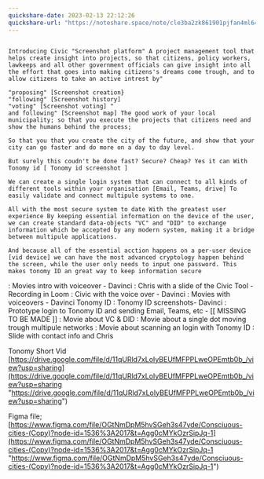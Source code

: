 ```yaml
---
quickshare-date: 2023-02-13 22:12:26
quickshare-url: "https://noteshare.space/note/cle3ba2zk861901pjfan4ml64#3/mQ0MToicCb2M4UZXJm8bV9s3c9FVxXb99f1UFtmn8"
---
```

```The script goes like this: "Are you busy with approving where projects go" "Do you think projects could move faster?" "Do you want to give people insights into all the process steps that projects go trough?" 

Introducing Civic "Screenshot platform" A project management tool that helps create insight into projects, so that citizens, policy workers, lawkeeps and all other government officials can give insight into all the effort that goes into making citizens's dreams come trough, and to allow citizens to take an active intrest by" 

"proposing" [Screenshot creation} 
"following" [Screenshot history]
"voting" [Screenshot voting] " 
and following" [Screenshot map] The good work of your local municipality; so that you execute the projects that citizens need and show the humans behind the process; 

So that you that you create the city of the future, and show that your city can go faster and do more on a day to day level. 

But surely this coudn't be done fast? Secure? Cheap? Yes it can With Tonomy id [ Tonomy id screenshot ]

We can create a single login system that can connect to all kinds of different tools within your organisation [Email, Teams, drive] To easily validate and connect multipule systems to one. 

All with the most secure system to date With the greatest user experience By keeping essential information on the device of the user, we can create standard data-objects "VC" and "DID" to exchange information which be accepted by any modern system, making it a bridge between multipule applications.

And because all of the essential acction happens on a per-user device [vid device] we can have the most advanced cryptology happen behind the screen, while the user only needs to input one password. This makes tonomy ID an great way to keep information secure
```

  
: Movies intro with voiceover - Davinci
: Chris with a slide of the Civic Tool - Recording in Loom
: Civic with the voice over - Davinci 
: Movies with voiceovers - Davinci Tonomy ID
: Tonomy ID screenshots- Davinci : Prototype login to Tonomy ID and sending Email, Teams, etc - [[ MISSING TO BE MADE ]]
: Movie about VC & DID : Movie about a single dot moving trough multipule networks 
: Movie about scanning an login with Tonomy ID : Slide with contact info and Chris

Tonomy Short Vid
[https://drive.google.com/file/d/11qURld7xLoIyBEUfMFPPLweOPEmtb0b_/view?usp=sharing](https://drive.google.com/file/d/11qURld7xLoIyBEUfMFPPLweOPEmtb0b_/view?usp=sharing "https://drive.google.com/file/d/11qURld7xLoIyBEUfMFPPLweOPEmtb0b_/view?usp=sharing")


Figma file;
[https://www.figma.com/file/OGtNmDpM5hvSGeh3s47yde/Consciuous-cities-(Copy)?node-id=1536%3A2017&t=Agg0cMYkOzrSipJq-1](https://www.figma.com/file/OGtNmDpM5hvSGeh3s47yde/Consciuous-cities-(Copy)?node-id=1536%3A2017&t=Agg0cMYkOzrSipJq-1 "https://www.figma.com/file/OGtNmDpM5hvSGeh3s47yde/Consciuous-cities-(Copy)?node-id=1536%3A2017&t=Agg0cMYkOzrSipJq-1")
